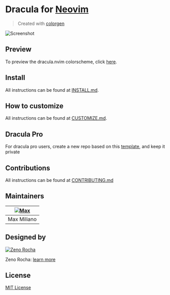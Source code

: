 # Dracula for [Neovim](https://neovim.io)

> Created with [colorgen](https://github.com/ChristianChiarulli/colorgen-nvim)

![Screenshot](https://user-images.githubusercontent.com/50273941/227779719-6e003e4a-f8e8-40bc-8a9f-ebfd7ea13fe6.png)

## Preview

To preview the dracula.nvim colorscheme, click [here](https://github.com/maxmx03/dracula.nvim/blob/master/PREVIEW.md).

## Install

All instructions can be found at [INSTALL.md](https://github.com/maxmx03/dracula.nvim/blob/master/INSTALL.md).

## How to customize

All instructions can be found at [CUSTOMIZE.md](https://github.com/maxmx03/dracula.nvim/blob/master/CUSTOMIZE.md).

## Dracula Pro

For dracula pro users, create a new repo based on this [template](https://github.com/maxmx03/draculapro-template), and keep it private

## Contributions

All instructions can be found at [CONTRIBUTING.md](https://github.com/maxmx03/dracula.nvim/blob/master/CONTRIBUTING.md)

## Maintainers

| [![Max](https://github.com/maxmx03.png?size=100)](https://github.com/maxmx03) |
| ----------------------------------------------------------------------------- |
| Max Miliano                                                                   |

## Designed by

 [![Zeno Rocha](https://github.com/zenorocha.png?size=100)](https://github.com/zenorocha)

Zeno Rocha: [learn more](https://draculatheme.com/about)

## License

[MIT License](./LICENSE)
